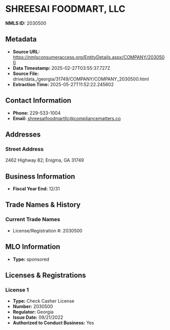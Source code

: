 # SHREESAI FOODMART, LLC

**NMLS ID:** 2030500

## Metadata
- **Source URL:** https://nmlsconsumeraccess.org/EntityDetails.aspx/COMPANY/2030500
- **Data Timestamp:** 2025-02-27T03:55:37.727Z
- **Source File:** drive/data_/georgia/31749/COMPANY/COMPANY_2030500.html
- **Extraction Time:** 2025-05-27T11:52:22.245602

## Contact Information
- **Phone:** 229-533-1004
- **Email:** shreesaifoodmartllc@compliancematters.co

## Addresses
### Street Address
2462 Highway 82; Enigma, GA 31749

## Business Information
- **Fiscal Year End:** 12/31

## Trade Names & History
### Current Trade Names
- License/Registration #: 2030500

## MLO Information
- **Type:** sponsored

## Licenses & Registrations

### License 1
- **Type:** Check Casher License
- **Number:** 2030500
- **Regulator:** Georgia
- **Issue Date:** 09/21/2022
- **Authorized to Conduct Business:** Yes
